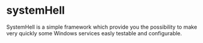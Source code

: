 # systemHell

SystemHell is a simple framework which provide you the possibility to make very quickly some Windows services easly testable and configurable.





